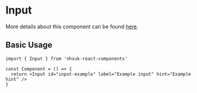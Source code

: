 # Input

More details about this component can be found [here](https://service-manual.nhs.uk/design-system/components/text-input).

## Basic Usage

```tsx
import { Input } from 'nhsuk-react-components'

const Component = () => {
  return <Input id="input-example" label="Example input" hint="Example hint" />
}
```
